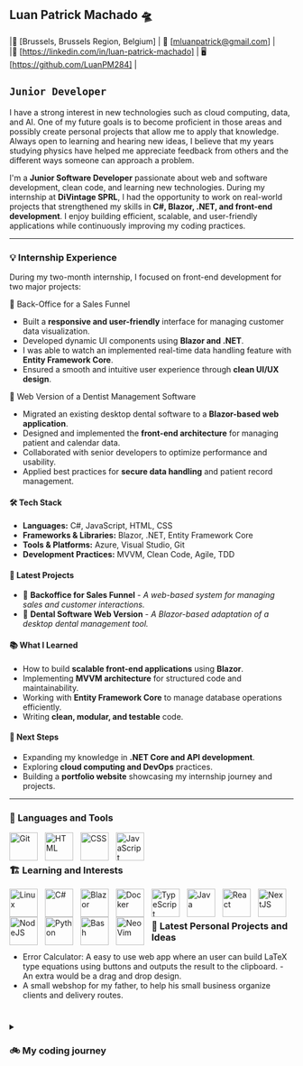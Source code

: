 ## Luan Patrick Machado 🛸

|📍 [Brussels, Brussels Region, Belgium] | 📧 [mluanpatrick@gmail.com] |\
|🔗 [https://linkedin.com/in/luan-patrick-machado] | 🖥️ [https://github.com/LuanPM284] |

## **`Junior Developer`**
I have a strong interest in new technologies such as cloud computing, data, and AI. One of my future goals is to become proficient in those areas and possibly create personal projects that allow me to apply that knowledge. Always open to learning and hearing new ideas, I believe that my years studying physics have helped me appreciate feedback from others and the different ways someone can approach a problem.

<!--
I'm currently a Junior Web Developer trainee at BeCode, passionate about learning and building web applications. With a strong foundation in front-end and back-end technologies, I'm eager to expand my expertise in React,
Node.js, Java, Python and others. I have experience working in fast-paced environments where adaptability and teamwork are key. My current goal is to apply my technical skills and problem-solving abilities in a challenging internship or junior
developer role. I am open to new opportunities where I can continue growing and contribute to meaningful projects.

Some of the projects I worked while at BeCode are a [cookieClicker](https://github.com/LuanPM284/cookieClicker) game, the first group project, and a Netflix clone named [GetFlix](https://github.com/anthosaxe/getflix), where the idea is to have the movies with the worst reviews.

My hobbies include reading and manga/anime. Some of my recent favorites are:

- Author: Brandon Sanderson
- Series: The Stormlight Archive
- Current Webnovel Obsession: The Wandering Inn and Shadow Slave
- Anime: One Piece, Frieren
- Manga/Manhwa: Dungeon Odyssey
-->
I'm a **Junior Software Developer** passionate about web and software development, clean code, and learning new technologies. 
During my internship at **DiVintage SPRL**, I had the opportunity to work on real-world projects that strengthened my skills in **C#, Blazor, .NET, and front-end development**. 
I enjoy building efficient, scalable, and user-friendly applications while continuously improving my coding practices.

---

### 💡 Internship Experience

During my two-month internship, I focused on front-end development for two major projects:

🔹 Back-Office for a Sales Funnel

- Built a **responsive and user-friendly** interface for managing customer data visualization.
- Developed dynamic UI components using **Blazor and .NET**.
- I was able to watch an implemented real-time data handling feature with **Entity Framework Core**.
- Ensured a smooth and intuitive user experience through **clean UI/UX design**.

🔹 Web Version of a Dentist Management Software

- Migrated an existing desktop dental software to a **Blazor-based web application**.
- Designed and implemented the **front-end architecture** for managing patient and calendar data.
- Collaborated with senior developers to optimize performance and usability.
- Applied best practices for **secure data handling** and patient record management.

#### 🛠️ Tech Stack

- **Languages:** C#, JavaScript, HTML, CSS
- **Frameworks & Libraries:** Blazor, .NET, Entity Framework Core
- **Tools & Platforms:** Azure, Visual Studio, Git
- **Development Practices:** MVVM, Clean Code, Agile, TDD

#### 📌 Latest Projects

- 🚀 **Backoffice for Sales Funnel** - *A web-based system for managing sales and customer interactions.*
- 🔹 **Dental Software Web Version** - *A Blazor-based adaptation of a desktop dental management tool.*

#### 📚 What I Learned

- How to build **scalable front-end applications** using **Blazor**.
- Implementing **MVVM architecture** for structured code and maintainability.
- Working with **Entity Framework Core** to manage database operations efficiently.
- Writing **clean, modular, and testable** code.

#### 🎯 Next Steps

- Expanding my knowledge in **.NET Core and API development**.
- Exploring **cloud computing and DevOps** practices.
- Building a **portfolio website** showcasing my internship journey and projects.

---

### 🧰 Languages and Tools

<img align="left" alt="Git" width="50px" style="padding-right:10px;" src="https://cdn.jsdelivr.net/gh/devicons/devicon/icons/git/git-original.svg" />
<img align="left" alt="HTML" width="50px" style="padding-right:10px;" src="https://cdn.jsdelivr.net/gh/devicons/devicon/icons/html5/html5-plain.svg" />
<img align="left" alt="CSS" width="50px" style="padding-right:10px;" src="https://cdn.jsdelivr.net/gh/devicons/devicon/icons/css3/css3-plain.svg" />
<img align="left" alt="JavaScript" width="50px" style="padding-right:10px;" src="https://cdn.jsdelivr.net/gh/devicons/devicon/icons/javascript/javascript-plain.svg" />

<br />

#

### 🏗 Learning and Interests

<img align="left" alt="Linux" width="50px" style="padding-right:10px;" src="https://cdn.jsdelivr.net/gh/devicons/devicon/icons/linux/linux-original.svg" />
<img align="left" alt="C#" width="50px" style="padding-right:10px;" src="https://cdn.jsdelivr.net/gh/devicons/devicon@latest/icons/csharp/csharp-plain.svg" />
<img align="left" alt="Blazor" width="50px" style="padding-right:10px;" src="https://cdn.jsdelivr.net/gh/devicons/devicon@latest/icons/blazor/blazor-original.svg" />
<img align="left" alt="Docker" width="50px" style="padding-right:10px;" src="https://cdn.jsdelivr.net/gh/devicons/devicon@latest/icons/docker/docker-plain-wordmark.svg" />
<img align="left" alt="TypeScript" width="50px" style="padding-right:10px;" src="https://cdn.jsdelivr.net/gh/devicons/devicon/icons/typescript/typescript-plain.svg" />
<img align="left" alt="Java" width="50px" style="padding-right:10px;" src="https://cdn.jsdelivr.net/gh/devicons/devicon@latest/icons/java/java-original.svg" />     
<img align="left" alt="React" width="50px" style="padding-right:10px;" src="https://cdn.jsdelivr.net/gh/devicons/devicon/icons/react/react-original.svg" />
<img align="left" alt="NextJS" width="50px" style="padding-right:10px;" src="https://cdn.jsdelivr.net/gh/devicons/devicon@latest/icons/nextjs/nextjs-plain.svg" />
<img align="left" alt="NodeJS" width="50px" style="padding-right:10px;" src="https://cdn.jsdelivr.net/gh/devicons/devicon/icons/nodejs/nodejs-original.svg" />
<img align="left" alt="Python" width="50px" style="padding-right:10px;" src="https://cdn.jsdelivr.net/gh/devicons/devicon/icons/python/python-plain.svg" />
<img align="left" alt="Bash" width="50px" style="padding-right:10px;" src="https://cdn.jsdelivr.net/gh/devicons/devicon/icons/bash/bash-original.svg" />
<img align="left" alt="NeoVim" width="50px" style="padding-right:10px;" src="https://cdn.jsdelivr.net/gh/devicons/devicon@latest/icons/neovim/neovim-original.svg" />
          
<br />

#

### 👀 Latest Personal Projects and Ideas

- Error Calculator: A easy to use web app where an user can build LaTeX type equations using buttons and outputs the result to the clipboard.
          - An extra would be a drag and drop design.
- A small webshop for my father, to help his small business organize clients and delivery routes.

#

<details>
<summary><h3>🚲 My coding journey</h3></summary>

My coding journey is just starting as I complete a junior web development bootcamp at BeCode. Before that, I had several years of university where I explored different areas, starting with Biomedical Sciences, then moving to Nursing, and eventually ending in Physics. I realized that the academic environment was not for me, even though I learned a lot and also developed many of my current ideals and work ethic. I had the opportunity to meet different people with different backgrounds and work with them while facing difficult classes and challenges.

#

The next step on my journey is the internship opportunity I had at DiVintage SPRL, where I was mentored by Senior Software Developer Ghislain Roggemans. The first steps I was given to understand were the importance of Clean Code, Test-Driven Development, and the MVVM architecture. From day one, I was given the opportunity to work on a real-world project where my small contributions would be visible or implemented after review and corrections. I had to learn new technologies such as Blazor, C#, and Visual Studio 2022, which I had never seen before starting this internship. My supervisor was always working and busy with his own projects and work but always set some time aside to check my progress, explain mistakes or suggest better ways to accomplish tasks that would take me hours in just a few minutes, and help prepare me for a future job. 

It was not easy, and from the first day, I was told by my supervisor that it would be hard, but that was the only way I would be sure to learn and leave better than when I started. Being able to work hard on challenging problems (for my level) allowed me to see just how much I have to learn and how working every day and continuing to learn would allow me to go farther than I thought possible when I started my coding career.

Coding always fascinated me, especially the idea of being able to build something by myself using the various tools available. Having the chance to learn new technologies or explore old ideas and methods to solve a problem keeps it interesting, even if most of the time it's hard to accomplish.

I still have much to learn and understand, but one thing I am sure of is that once I'm in the field and working hard, I will succeed at anything I set my mind to.

</details>
<!--
**LuanPM284/LuanPM284** is a ✨ _special_ ✨ repository because its `README.md` (this file) appears on your GitHub profile.

Here are some ideas to get you started:

- 🔭 I’m currently working on ...
- 🌱 I’m currently learning ...
- 👯 I’m looking to collaborate on ...
- 🤔 I’m looking for help with ...
- 💬 Ask me about ...
- 📫 How to reach me: ...
- 😄 Pronouns: ...
- ⚡ Fun fact: ...
-->

